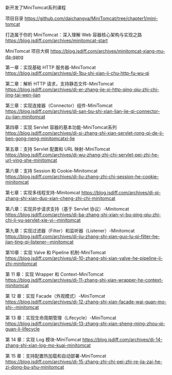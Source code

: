 新开发了MiniTomcat系列课程

项目目录 https://github.com/daichangya/MiniTomcat/tree/chapter1/mini-tomcat

打造属于你的 MiniTomcat：深入理解 Web 容器核心架构与实现之路
https://blog.jsdiff.com/archives/minitomcat-start

MiniTomcat 项目大纲
https://blog.jsdiff.com/archives/minitomcat-xiang-mu-da-gang

第一章：实现基础 HTTP 服务器-MiniTomcat
https://blog.jsdiff.com/archives/di-1bu-shi-xian-ji-chu-http-fu-wu-qi

第二章：解析 HTTP 请求，支持静态文件-MiniTomcat
https://blog.jsdiff.com/archives/di-er-zhang-jie-xi-http-qing-qiu-zhi-chi-jing-tai-wen-jian

第三章：实现连接器（Connector）组件-MiniTomcat
https://blog.jsdiff.com/archives/di-san-bu-shi-xian-lian-jie-qi-connector-zu-jian-minitomcat

第四章：实现 Servlet 容器的基本功能-MiniTomcat系列
https://blog.jsdiff.com/archives/di-si-zhang-shi-xian-servlet-rong-qi-de-ji-ben-gong-neng-minitomcatxi-lie

第五章：支持 Servlet 配置和 URL 映射-MiniTomcat
https://blog.jsdiff.com/archives/di-wu-zhang-zhi-chi-servlet-pei-zhi-he-url-ying-she-minitomcat

第六章：支持 Session 和 Cookie-Minitomcat
https://blog.jsdiff.com/archives/di-liu-zhang-zhi-chi-session-he-cookie-minitomcat

第七章：实现多线程支持-Minitomcat
https://blog.jsdiff.com/archives/di-qi-zhang-shi-xian-duo-xian-cheng-zhi-chi-minitomcat


第八章：实现异步请求支持（基于 Servlet 协议）-Minitomcat
https://blog.jsdiff.com/archives/di-ba-zhang-shi-xian-yi-bu-qing-qiu-zhi-chi-ji-yu-servlet-xie-yi--minitomcat

第九章：实现过滤器（Filter）和监听器（Listener）-Minitomcat
https://blog.jsdiff.com/archives/di-jiu-zhang-shi-xian-guo-lu-qi-filter-he-jian-ting-qi-listener--minitomcat

第10章：实现 Valve 和 Pipeline 机制-MiniTomcat
https://blog.jsdiff.com/archives/di-10-zhang-shi-xian-valve-he-pipeline-ji-zhi-minitomcat


第 11 章：实现 Wrapper 和 Context-MiniTomcat
https://blog.jsdiff.com/archives/di-11-zhang-shi-xian-wrapper-he-context-minitomcat

第 12 章：实现 Facade（外观模式）-MiniTomcat
https://blog.jsdiff.com/archives/di-12-zhang-shi-xian-facade-wai-guan-mo-shi--minitomcat

第 13 章：实现生命周期管理（Lifecycle）-MiniTomcat
https://blog.jsdiff.com/archives/di-13-zhang-shi-xian-sheng-ming-zhou-qi-guan-li-lifecycle


第 14 章：实现 Log 模块-MiniTomcat
https://blog.jsdiff.com/archives/di-14-zhang-shi-xian-log-mo-kuai-minitomcat

第 15 章：支持配置热加载和自动部署-MiniTomcat
https://blog.jsdiff.com/archives/di-15-zhang-zhi-chi-pei-zhi-re-jia-zai-he-zi-dong-bu-shu-minitomcat
